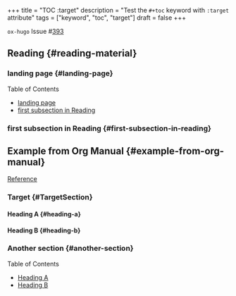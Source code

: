 +++
title = "TOC :target"
description = "Test the `#+toc` keyword with `:target` attribute"
tags = ["keyword", "toc", "target"]
draft = false
+++

`ox-hugo` Issue #[393](https://github.com/kaushalmodi/ox-hugo/issues/393)


## Reading {#reading-material}


### landing page {#landing-page}

<div class="ox-hugo-toc toc">
<div></div>

<div class="heading">Table of Contents</div>

- [landing page](#landing-page)
- [first subsection in Reading](#first-subsection-in-reading)

</div>
<!--endtoc-->


### first subsection in Reading {#first-subsection-in-reading}


## Example from Org Manual {#example-from-org-manual}

[Reference](https://orgmode.org/manual/Table-of-Contents.html)


### Target {#TargetSection}


#### Heading A {#heading-a}


#### Heading B {#heading-b}


### Another section {#another-section}

<div class="ox-hugo-toc toc">
<div></div>

<div class="heading">Table of Contents</div>

- [Heading A](#heading-a)
- [Heading B](#heading-b)

</div>
<!--endtoc-->
